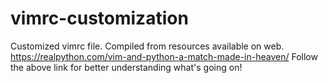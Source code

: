 # vimrc-customization
Customized vimrc file. Compiled from resources available on web.
https://realpython.com/vim-and-python-a-match-made-in-heaven/
Follow the above link for better understanding what's going on!
